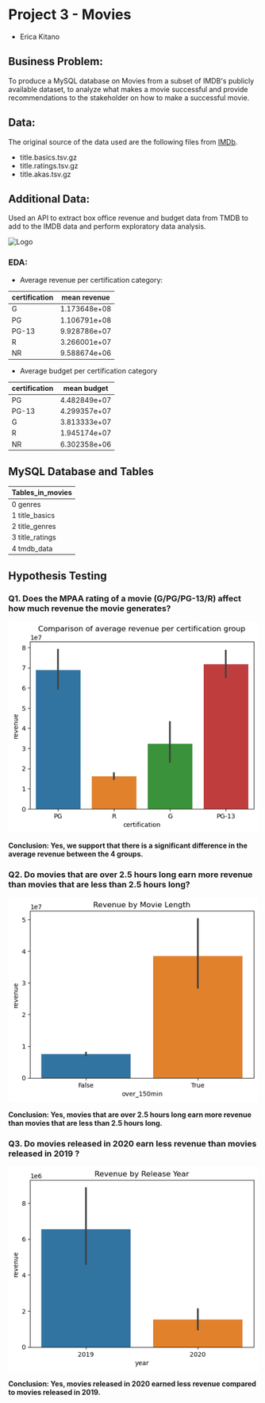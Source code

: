 # Project 3 - Movies
 
 * Erica Kitano
 
## Business Problem:

To produce a MySQL database on Movies from a subset of IMDB's publicly available dataset, to analyze what makes a movie successful and provide recommendations to the stakeholder on how to make a successful movie.

## Data:

The original source of the data used are the following files from [IMDb](https://developer.imdb.com/non-commercial-datasets/).

- title.basics.tsv.gz
- title.ratings.tsv.gz
- title.akas.tsv.gz


## Additional Data:

Used an API to extract box office revenue and budget data from TMDB to add to the IMDB data and perform exploratory data analysis.

![Logo](https://www.themoviedb.org/assets/2/v4/logos/v2/blue_square_2-d537fb228cf3ded904ef09b136fe3fec72548ebc1fea3fbbd1ad9e36364db38b.svg)

### EDA:

 * Average revenue per certification category: 

|certification | mean revenue | 
| - | - |
| G | 1.173648e+08 |
| PG | 1.106791e+08 |
| PG-13 |  9.928786e+07 |
| R | 3.266001e+07 |
| NR | 9.588674e+06 |

 * Average budget per certification category
 
 | certification | mean budget |
 | - | - |
 | PG     |  4.482849e+07 |
 | PG-13  |  4.299357e+07 |
 | G      |  3.813333e+07 |
 | R      |  1.945174e+07 |
 | NR     |  6.302358e+06 |
 
## MySQL Database and Tables
 
|Tables_in_movies|
| - |
| 0  genres|
| 1  title_basics| 
| 2  title_genres|
| 3  title_ratings|
| 4  tmdb_data|

## Hypothesis Testing

### Q1. Does the MPAA rating of a movie (G/PG/PG-13/R) affect how much revenue the movie generates?

![PNG](/Images/Q1_plot.png)


**Conclusion: Yes, we support that there is a significant difference in the average revenue between the 4 groups.**

### Q2. Do movies that are over 2.5 hours long earn more revenue than movies that are less than 2.5 hours long?

![PNG](/Images/Q2_plot.png)

**Conclusion: Yes, movies that are over 2.5 hours long earn more revenue than movies that are less than 2.5 hours long.**

### Q3. Do movies released in 2020 earn less revenue than movies released in 2019 ?

![PNG](/Images/Q3_plot.png)

**Conclusion: Yes, movies released in 2020 earned less revenue compared to movies released in 2019.**